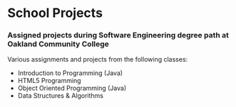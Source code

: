 <h1>School Projects</h1>
<h3>Assigned projects during Software Engineering degree path at Oakland Community College</h3>


Various assignments and projects from the following classes:
<ul>
<li>Introduction to Programming (Java)</li>

<li>HTML5 Programming</li>

<li>Object Oriented Programming (Java)</li>

<li>Data Structures & Algorithms</li>
<ul>
